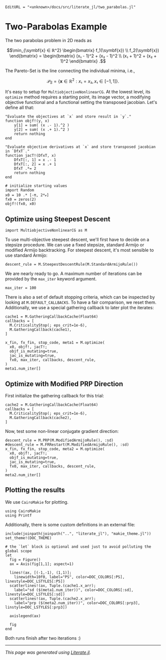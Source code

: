 ```@meta
EditURL = "<unknown>/docs/src/literate_jl/two_parabolas.jl"
```

# Two-Parabolas Example

The two parabolas problem in 2D reads as
```math
\min_{\symbf{x} ∈ ℝ^2}
 \begin{bmatrix}
    f_1(\symbf{x})
    \\
    f_2(\symbf{x})
 \end{bmatrix}
 =
 \begin{bmatrix}
 (x₁ - 1)^2 + (x₂ - 1)^2
 \\
 (x₁ + 1)^2 + (x₂ + 1)^2
 \end{bmatrix}
 .
```
The Pareto-Set is the line connecting the individual
minima, i.e.,
```math
\mathcal P_S
  =
    \left\{
      \symbf{x} ∈ ℝ^2: x₁ = x₂, x₁ ∈ [-1, 1]
    \right\}.
```

It's easy to setup for `MultiobjectiveNonlinearCG`.
At the lowest level, its `optimize` method requires a starting point, its image vector,
a modifying objective functional and a functional setting the transposed jacobian.
Let's define all that:

````@example two_parabolas
"Evaluate the objectives at `x` and store result in `y`."
function objf!(y, x)
    y[1] = sum( (x .- 1).^2 )
    y[2] = sum( (x .+ 1).^2 )
    return nothing
end

"Evaluate objective derivatives at `x` and store transposed jacobian in `DfxT`."
function jacT!(DfxT, x)
    DfxT[:, 1] = x .- 1
    DfxT[:, 2] = x .+ 1
    DfxT .*= 2
    return nothing
end

# initialize starting values
import Random
x0 = 10 .* [-π, 2*ℯ]
fx0 = zeros(2)
objf!(fx0, x0)
````

## Optimize using Steepest Descent

````@example two_parabolas
import MultiobjectiveNonlinearCG as M
````

To use multi-objective steepest descent, we'll first have to decide on a stepsize procedure.
We can use a fixed stepsize, standard Armijo or modified Armijo backtracking.
For steepest descent, it's most sensible to use standard Armijo:

````@example two_parabolas
descent_rule = M.SteepestDescentRule(M.StandardArmijoRule())
````

We are nearly ready to go.
A maximum number of iterations can be provided by the `max_iter` keyword argument.

````@example two_parabolas
max_iter = 100
````

There is also a set of default stopping criteria, which can be inspected by looking
at `M.DEFAULT_CALLBACKS`.
To have a fair comparison, we reset them.
Additionally, we use a special gathering callback to later plot the iterates:

````@example two_parabolas
cache1 = M.GatheringCallbackCache(Float64)
callbacks = [
  M.CriticalityStop(; eps_crit=1e-6),
  M.GatheringCallback(cache1),
]

x_fin, fx_fin, stop_code, meta1 = M.optimize(
  x0, objf!, jacT!;
  objf_is_mutating=true,
  jac_is_mutating=true,
  fx0, max_iter, callbacks, descent_rule,
)
meta1.num_iter[]
````

## Optimize with Modified PRP Direction
First initialize the gathering callback for this trial:

````@example two_parabolas
cache2 = M.GatheringCallbackCache(Float64)
callbacks = [
  M.CriticalityStop(; eps_crit=1e-6),
  M.GatheringCallback(cache2),
]
````

Now, test some non-linear conjugate gradient direction:

````@example two_parabolas
descent_rule = M.PRP(M.ModifiedArmijoRule(), :sd)
#descent_rule = M.FRRestart(M.ModifiedArmijoRule(), :sd)
x_fin, fx_fin, stop_code, meta2 = M.optimize(
  x0, objf!, jacT!;
  objf_is_mutating=true,
  jac_is_mutating=true,
  fx0, max_iter, callbacks, descent_rule,
)
meta2.num_iter[]
````

## Plotting the results
We use `CairoMakie` for plotting.

````@example two_parabolas
using CairoMakie
using Printf
````

Additionally, there is some custom definitions in an external file:

````@example two_parabolas
include(joinpath(joinpath("..", "literate_jl"), "makie_theme.jl"))
set_theme!(DOC_THEME)

# the `let` block is optional and used just to avoid polluting the global scope
let
  fig = Figure()
  ax = Axis(fig[1,1]; aspect=1)

  lines!(ax, [(-1,-1), (1,1)];
    linewidth=10f0, label="PS", color=DOC_COLORS[:PS], linestyle=DOC_LSTYLES[:PS])
  scatterlines!(ax, Tuple.(cache1.x_arr);
    label="sd ($(meta1.num_iter))", color=DOC_COLORS[:sd], linestyle=DOC_LSTYLES[:sd])
  scatterlines!(ax, Tuple.(cache2.x_arr);
    label="prp ($(meta2.num_iter))", color=DOC_COLORS[:prp3], linstyle=DOC_LSTYLES[:prp3])

  axislegend(ax)

  fig
end
````

Both runs finish after two iterations :)

---

*This page was generated using [Literate.jl](https://github.com/fredrikekre/Literate.jl).*

